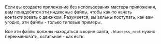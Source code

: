 Если вы создаете приложение без использования мастера приложения, вам понадобятся эти индексные файлы, чтобы как-то начать контактировать с движком. Разумеется, вы вольны поступать, как вам угодно, эти файлы - только типовые примеры.

Все эти файлы должны находиться в корне сайта, `.htaccess_root` нужно переименовать, остальное - как есть.
